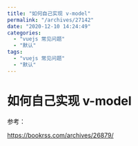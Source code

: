 ```yaml
---
title: "如何自己实现 v-model"
permalink: "/archives/27142"
date: "2020-12-10 14:24:49"
categories: 
  - "vuejs 常见问题"
  - "默认"
tags: 
  - "vuejs 常见问题"
  - "默认"
---
```


# 如何自己实现 v-model

参考：

https://bookrss.com/archives/26879/
